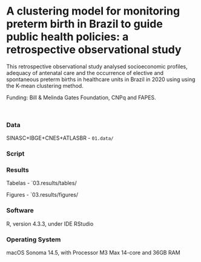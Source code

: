 # A clustering model for monitoring preterm birth in Brazil to guide public health policies: a retrospective observational study

This retrospective observational study analysed socioeconomic profiles, adequacy of antenatal care and the occurrence of elective and spontaneous preterm births in healthcare units in Brazil in 2020 using using the K-mean clustering method.


Funding: Bill & Melinda Gates Foundation, CNPq and FAPES.

<br>

### Data

SINASC+IBGE+CNES+ATLASBR - `01.data/`

### Script



### Results

Tabelas - `03.results/tables/

Figures - `03.results/figures/

### Software

R, version 4.3.3, under IDE RStudio

### Operating System

macOS Sonoma 14.5, with Processor M3 Max 14-core and 36GB RAM
